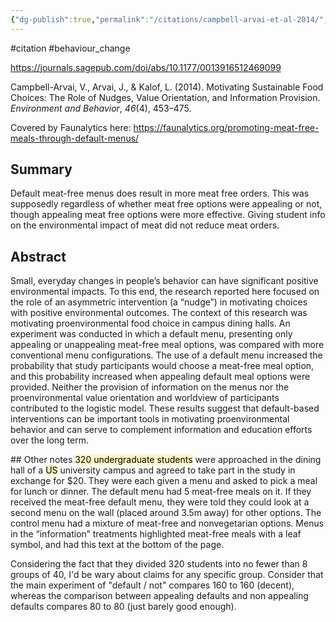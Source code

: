 ```yaml
---
{"dg-publish":true,"permalink":"/citations/campbell-arvai-et-al-2014/","created":"2025-10-23T17:42:45.604+01:00","updated":"2025-10-23T18:06:08.888+01:00"}
---
```


#citation #behaviour_change

https://journals.sagepub.com/doi/abs/10.1177/0013916512469099 

Campbell-Arvai, V., Arvai, J., & Kalof, L. (2014). Motivating Sustainable Food Choices: The Role of Nudges, Value Orientation, and Information Provision. _Environment and Behavior_, _46_(4), 453–475.

Covered by Faunalytics here: https://faunalytics.org/promoting-meat-free-meals-through-default-menus/
## Summary
Default meat-free menus does result in more meat free orders. This was supposedly regardless of whether meat free options were appealing or not, though appealing meat free options were more effective. Giving student info on the environmental impact of meat did not reduce meat orders.
## Abstract
Small, everyday changes in people’s behavior can have significant positive environmental impacts. To this end, the research reported here focused on the role of an asymmetric intervention (a “nudge”) in motivating choices with positive environmental outcomes. The context of this research was motivating proenvironmental food choice in campus dining halls. An experiment was conducted in which a default menu, presenting only appealing or unappealing meat-free meal options, was compared with more conventional menu configurations. The use of a default menu increased the probability that study participants would choose a meat-free meal option, and this probability increased when appealing default meal options were provided. Neither the provision of information on the menus nor the proenvironmental value orientation and worldview of participants contributed to the logistic model. These results suggest that default-based interventions can be important tools in motivating proenvironmental behavior and can serve to complement information and education efforts over the long term.

## Other notes
<mark style="background: #FFF3A3A6;">320 undergraduate students</mark> were approached in the dining hall of a <mark style="background: #FFF3A3A6;">US</mark> university campus and agreed to take part in the study in exchange for $20. They were each given a menu and asked to pick a meal for lunch or dinner. The default menu had 5 meat-free meals on it. If they received the meat-free default menu, they were told they could look at a second menu on the wall (placed around 3.5m away) for other options. The control menu had a mixture of meat-free and nonvegetarian options. Menus in the “information” treatments highlighted meat-free meals with a leaf symbol, and had this text at the bottom of the page.

Considering the fact that they divided 320 students into no fewer than 8 groups of 40, I'd be wary about claims for any specific group. Consider that the main experiment of "default / not" compares 160 to 160 (decent), whereas the comparison between appealing defaults and non appealing defaults compares 80 to 80 (just barely good enough). 
